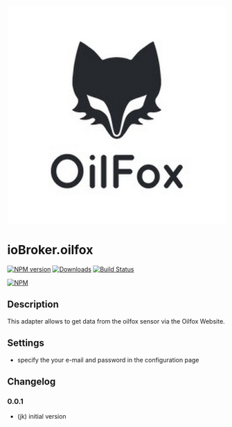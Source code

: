 ![Logo](img/oilfox.jpg)
# ioBroker.oilfox

[![NPM version](http://img.shields.io/npm/v/iobroker.oilfox.svg)](https://www.npmjs.com/package/iobroker.oilfox)
[![Downloads](https://img.shields.io/npm/dm/iobroker.oilfox.svg)](https://www.npmjs.com/package/iobroker.oilfox)
[![Build Status](https://travis-ci.org/foxthefox/iobroker.oilfox.svg?branch=master)](https://travis-ci.org/foxthefox/iobroker.oilfox)

[![NPM](https://nodei.co/npm/iobroker.oilfox.png?downloads=true)](https://nodei.co/npm/iobroker.oilfox/)

## Description
This adapter allows to get data from the oilfox sensor via the Oilfox Website.

## Settings
* specify the your e-mail and password in the configuration page

## Changelog
### 0.0.1
* (jk) initial version

